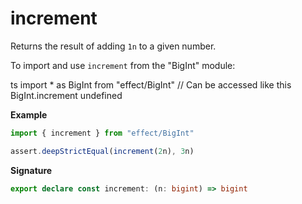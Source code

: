 # increment

Returns the result of adding `1n` to a given number.

To import and use `increment` from the "BigInt" module:

ts
import \* as BigInt from "effect/BigInt"
// Can be accessed like this
BigInt.increment
undefined

**Example**

```ts
import { increment } from "effect/BigInt"

assert.deepStrictEqual(increment(2n), 3n)
```

**Signature**

```ts
export declare const increment: (n: bigint) => bigint
```
